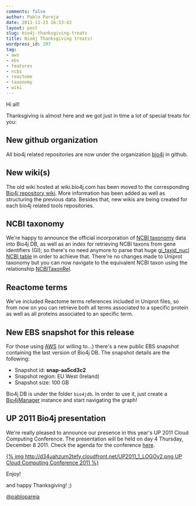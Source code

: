 ```yaml
---
comments: false
author: Pablo Pareja
date: 2011-11-23 16:53:43
layout: post
slug: bio4j-thanksgiving-treats
title: Bio4j Thanksgiving treats!
wordpress_id: 207
tag:
- aws
- ebs
- features
- ncbi
- reactome
- taxonomy
- wiki
---
```


Hi all!

Thanksgiving is almost here and we got just in time a lot of special treats for you:

## New github organization

All bio4j related repositories are now under the organization [bio4j](https://github.com/bio4j) in github. 

## New wiki(s)

The old wiki hosted at wiki.bio4j.com has been moved to the corresponding [Bio4j repository wiki](https://github.com/bio4j/Bio4j/wiki). 
More information has been added as well as structuring the previous data. Besides that, new wikis are being created for each bio4j related tools repositories. 

## NCBI taxonomy

We're happy to announce the official incorporation of [NCBI taxonomy](http://www.ncbi.nlm.nih.gov/Taxonomy/) data into Bio4j DB, as well as an index for retrieving NCBI taxons from gene identifiers (GI); so there's no need anymore to parse that huge [gi_taxid_nucl NCBI table](ftp://ftp.ncbi.nih.gov/pub/taxonomy/) in order to achieve that. There're no changes made to Uniprot taxonomy but you can now navigate to the equivalent NCBI taxon using the relationship [NCBITaxonRel](http://www.bio4j.com/docs/bio4jmodel/apidocs/com/era7/bioinfo/bio4jmodel/relationships/ncbi/NCBITaxonRel.html).

## Reactome terms

We've included Reactome terms references included in Uniprot files, so from now on you can retrieve both all terms associated to a specific protein as well as all proteins associated to an specific term.

## New EBS snapshot for this release

For those using [AWS](http://aws.amazon.com) (or willing to...) there's a new public EBS snapshot containing the last version of Bio4j DB.
The snapshot details are the following:

- Snapshot id: **snap-aa5cd3c2**
- Snapshot region: EU West (Ireland)
- Snapshot size: 100 GB

Bio4j DB is under the folder `bio4jdb`.
In order to use it, just create a [Bio4jManager](http://www.bio4j.com/docs/bio4jmodel/apidocs/com/era7/bioinfo/bio4jmodel/util/Bio4jManager.html) instance and start navigating the graph!

## UP 2011 Bio4j presentation

We're really pleased to announce our presence in this year's UP 2011 Cloud Computing Conference. 
The presentation will be held on day 4 Thursday, December 8 2011. Check the agenda for the conference [here](http://up-con.com/agenda).

[{% img http://d34uahzum2tefy.cloudfront.net/UP2011_1_LOGOv2.png UP Cloud Computing Conference 2011 %}](http://up-con.com/)

Enjoy!

and happy Thanksgiving!  ;)

[@pablopareja](http://twitter.com/pablopareja)



